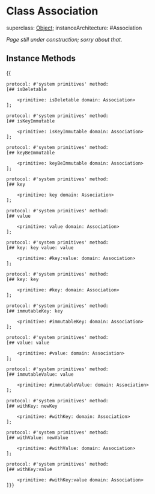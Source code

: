 # Class Association

superclass: [Object](Object);
instanceArchitecture: #Association

_Page still under construction; sorry about that._

## Instance Methods
{{

	protocol: #'system primitives' method:
	[## isDeletable

		<primitive: isDeletable domain: Association>
	];

	protocol: #'system primitives' method:
	[## isKeyImmutable

		<primitive: isKeyImmutable domain: Association>
	];

	protocol: #'system primitives' method:
	[## keyBeImmutable

		<primitive: keyBeImmutable domain: Association>
	];

	protocol: #'system primitives' method:
	[## key

		<primitive: key domain: Association>
	];

	protocol: #'system primitives' method:
	[## value

		<primitive: value domain: Association>
	];

	protocol: #'system primitives' method:
	[## key: key value: value 

		<primitive: #key:value: domain: Association>
	];

	protocol: #'system primitives' method:
	[## key: key 

		<primitive: #key: domain: Association>
	];

	protocol: #'system primitives' method:
	[## immutableKey: key 

		<primitive: #immutableKey: domain: Association>
	];

	protocol: #'system primitives' method:
	[## value: value 

		<primitive: #value: domain: Association>
	];

	protocol: #'system primitives' method:
	[## immutableValue: value 

		<primitive: #immutableValue: domain: Association>
	];

	protocol: #'system primitives' method:
	[## withKey: newKey 

		<primitive: #withKey: domain: Association>
	];

	protocol: #'system primitives' method:
	[## withValue: newValue 

		<primitive: #withValue: domain: Association>
	];

	protocol: #'system primitives' method:
	[## withKey:value

		<primitive: #withKey:value domain: Association>
	]}}
